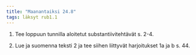 ```yaml
---
title: "Maanantaiksi 24.8"
tags: läksyt rub1.1
---
```


1. Tee loppuun tunnilla aloitetut substantiivitehtävät s. 2-4.

2. Lue ja suomenna teksti 2 ja tee siihen liittyvät harjoitukset 1a ja b s. 44.